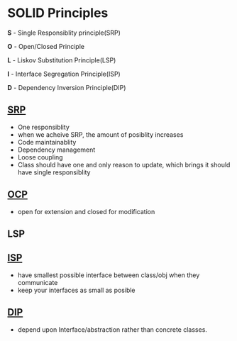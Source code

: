 # SOLID Principles

**S** - Single Responsiblity principle(SRP)

**O** - Open/Closed Principle

**L** - Liskov Substitution Principle(LSP)

**I** - Interface Segregation Principle(ISP)

**D** - Dependency Inversion Principle(DIP)

## [SRP](https://github.com/ajeeth-b/SOLID-Principles/tree/master/SRP)
- One responsiblity
- when we acheive SRP, the amount of posiblity increases
- Code maintainablity
- Dependency management
- Loose coupling
- Class should have one and only reason to update, which brings it should have single responsiblity


## [OCP](https://github.com/ajeeth-b/SOLID-Principles/tree/master/OCP)
- open for extension and closed for modification

## LSP


## [ISP](https://github.com/ajeeth-b/SOLID-Principles/tree/master/ISP)
- have smallest possible interface between class/obj when they communicate
- keep your interfaces as small as posible

## [DIP](https://github.com/ajeeth-b/SOLID-Principles/tree/master/DIP)
- depend upon Interface/abstraction rather than concrete classes.
